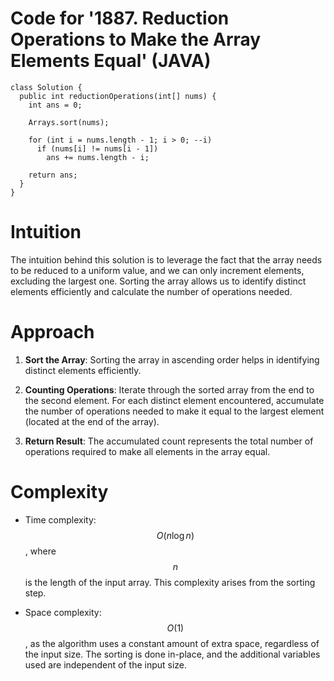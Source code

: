 # Code for  '1887. Reduction Operations to Make the Array Elements Equal' (JAVA) 

```
class Solution {
  public int reductionOperations(int[] nums) {
    int ans = 0;

    Arrays.sort(nums);

    for (int i = nums.length - 1; i > 0; --i)
      if (nums[i] != nums[i - 1])
        ans += nums.length - i;

    return ans;
  }
}
```

# Intuition
The intuition behind this solution is to leverage the fact that the array needs to be reduced to a uniform value, and we can only increment elements, excluding the largest one. Sorting the array allows us to identify distinct elements efficiently and calculate the number of operations needed.

# Approach
1. **Sort the Array**: Sorting the array in ascending order helps in identifying distinct elements efficiently.

2. **Counting Operations**: Iterate through the sorted array from the end to the second element. For each distinct element encountered, accumulate the number of operations needed to make it equal to the largest element (located at the end of the array).

3. **Return Result**: The accumulated count represents the total number of operations required to make all elements in the array equal.

# Complexity
- Time complexity: $$O(n \log n)$$, where $$n$$ is the length of the input array. This complexity arises from the sorting step.
  
- Space complexity: $$O(1)$$, as the algorithm uses a constant amount of extra space, regardless of the input size. The sorting is done in-place, and the additional variables used are independent of the input size.
